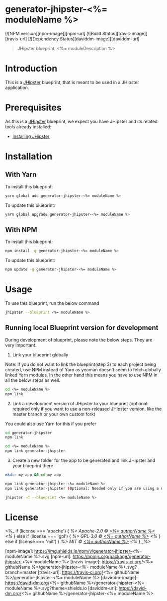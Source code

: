 # generator-jhipster-<%= moduleName %>
[![NPM version][npm-image]][npm-url] [![Build Status][travis-image]][travis-url] [![Dependency Status][daviddm-image]][daviddm-url]
> JHipster blueprint, <%= moduleDescription %>

# Introduction

This is a [JHipster](http://jhipster.github.io/) blueprint, that is meant to be used in a JHipster application.

# Prerequisites

As this is a [JHipster](http://jhipster.github.io/) blueprint, we expect you have JHipster and its related tools already installed:

- [Installing JHipster](https://jhipster.github.io/installation.html)

# Installation

## With Yarn

To install this blueprint:

```bash
yarn global add generator-jhipster-<%= moduleName %>
```

To update this blueprint:

```bash
yarn global upgrade generator-jhipster-<%= moduleName %>
```

## With NPM

To install this blueprint:

```bash
npm install -g generator-jhipster-<%= moduleName %>
```

To update this blueprint:

```bash
npm update -g generator-jhipster-<%= moduleName %>
```

# Usage

To use this blueprint, run the below command

```bash
jhipster --blueprint <%= moduleName %>
```


## Running local Blueprint version for development

During development of blueprint, please note the below steps. They are very important.

1. Link your blueprint globally 

Note: If you do not want to link the blueprint(step 3) to each project being created, use NPM instead of Yarn as yeoman doesn't seem to fetch globally linked Yarn modules. In the other hand this means you have to use NPM in all the below steps as well.

```bash
cd <%= moduleName %>
npm link
```

2. Link a development version of JHipster to your blueprint (optional: required only if you want to use a non-released JHipster version, like the master branch or your own custom fork)

You could also use Yarn for this if you prefer

```bash
cd generator-jhipster
npm link

cd <%= moduleName %>
npm link generator-jhipster
```

3. Create a new folder for the app to be generated and link JHipster and your blueprint there

```bash
mkdir my-app && cd my-app

npm link generator-jhipster-<%= moduleName %>
npm link generator-jhipster (Optional: Needed only if you are using a non-released JHipster version)

jhipster -d --blueprint <%= moduleName %>

```

# License

<%_ if (license === 'apache') { _%>
Apache-2.0 © [<%= authorName %>](<%= authorUrl %>)
<%_ } else if (license === 'gpl') { _%>
GPL-3.0 © [<%= authorName %>](<%= authorUrl %>)
<%_ } else if (license === 'mit') { _%>
MIT © [<%= authorName %>](<%= authorUrl %>)
<%_ } _%>


[npm-image]: https://img.shields.io/npm/v/generator-jhipster-<%= moduleName %>.svg
[npm-url]: https://npmjs.org/package/generator-jhipster-<%= moduleName %>
[travis-image]: https://travis-ci.org/<%= githubName %>/generator-jhipster-<%= moduleName %>.svg?branch=master
[travis-url]: https://travis-ci.org/<%= githubName %>/generator-jhipster-<%= moduleName %>
[daviddm-image]: https://david-dm.org/<%= githubName %>/generator-jhipster-<%= moduleName %>.svg?theme=shields.io
[daviddm-url]: https://david-dm.org/<%= githubName %>/generator-jhipster-<%= moduleName %>
